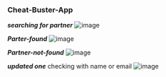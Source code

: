 ### Cheat-Buster-App ###

***searching for partner***
![image](https://github.com/user-attachments/assets/fa93db92-44cf-477e-8678-8d46cb0b0c46)

***Parter-found***
![image](https://github.com/user-attachments/assets/6dae1f25-8500-49d7-89eb-197005225401)

***Partner-not-found***
![image](https://github.com/user-attachments/assets/95f6d2be-7c1b-43ab-a239-ac105a382a45)

***updated one***
checking with name or email
![image](https://github.com/user-attachments/assets/607c17af-8bf1-4781-adad-034c2b5f0c8e)

